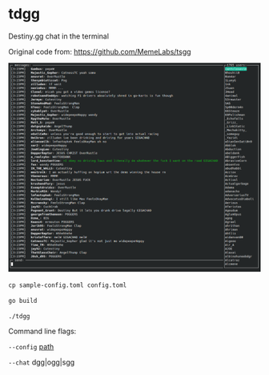# tdgg
Destiny.gg chat in the terminal

Original code from: https://github.com/MemeLabs/tsgg

![](.github/tdgg.png)

`cp sample-config.toml config.toml`

`go build`

`./tdgg`

Command line flags:

`--config` <u>path</u>

`--chat` dgg|ogg|sgg